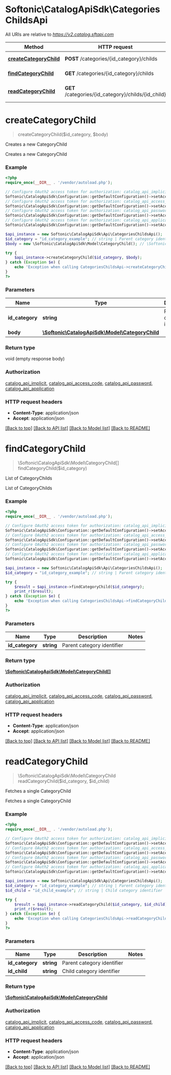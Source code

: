 # Softonic\CatalogApiSdk\CategoriesChildsApi

All URIs are relative to *https://v2.catalog.sftapi.com*

Method | HTTP request | Description
------------- | ------------- | -------------
[**createCategoryChild**](CategoriesChildsApi.md#createCategoryChild) | **POST** /categories/{id_category}/childs | Creates a new CategoryChild
[**findCategoryChild**](CategoriesChildsApi.md#findCategoryChild) | **GET** /categories/{id_category}/childs | List of CategoryChilds
[**readCategoryChild**](CategoriesChildsApi.md#readCategoryChild) | **GET** /categories/{id_category}/childs/{id_child} | Fetches a single CategoryChild


# **createCategoryChild**
> createCategoryChild($id_category, $body)

Creates a new CategoryChild

Creates a new CategoryChild

### Example
```php
<?php
require_once(__DIR__ . '/vendor/autoload.php');

// Configure OAuth2 access token for authorization: catalog_api_implicit
Softonic\CatalogApiSdk\Configuration::getDefaultConfiguration()->setAccessToken('YOUR_ACCESS_TOKEN');
// Configure OAuth2 access token for authorization: catalog_api_access_code
Softonic\CatalogApiSdk\Configuration::getDefaultConfiguration()->setAccessToken('YOUR_ACCESS_TOKEN');
// Configure OAuth2 access token for authorization: catalog_api_password
Softonic\CatalogApiSdk\Configuration::getDefaultConfiguration()->setAccessToken('YOUR_ACCESS_TOKEN');
// Configure OAuth2 access token for authorization: catalog_api_application
Softonic\CatalogApiSdk\Configuration::getDefaultConfiguration()->setAccessToken('YOUR_ACCESS_TOKEN');

$api_instance = new Softonic\CatalogApiSdk\Api\CategoriesChildsApi();
$id_category = "id_category_example"; // string | Parent category identifier
$body = new \Softonic\CatalogApiSdk\Model\CategoryChild(); // \Softonic\CatalogApiSdk\Model\CategoryChild | 

try {
    $api_instance->createCategoryChild($id_category, $body);
} catch (Exception $e) {
    echo 'Exception when calling CategoriesChildsApi->createCategoryChild: ', $e->getMessage(), PHP_EOL;
}
?>
```

### Parameters

Name | Type | Description  | Notes
------------- | ------------- | ------------- | -------------
 **id_category** | **string**| Parent category identifier |
 **body** | [**\Softonic\CatalogApiSdk\Model\CategoryChild**](../Model/\Softonic\CatalogApiSdk\Model\CategoryChild.md)|  | [optional]

### Return type

void (empty response body)

### Authorization

[catalog_api_implicit](../../README.md#catalog_api_implicit), [catalog_api_access_code](../../README.md#catalog_api_access_code), [catalog_api_password](../../README.md#catalog_api_password), [catalog_api_application](../../README.md#catalog_api_application)

### HTTP request headers

 - **Content-Type**: application/json
 - **Accept**: application/json

[[Back to top]](#) [[Back to API list]](../../README.md#documentation-for-api-endpoints) [[Back to Model list]](../../README.md#documentation-for-models) [[Back to README]](../../README.md)

# **findCategoryChild**
> \Softonic\CatalogApiSdk\Model\CategoryChild[] findCategoryChild($id_category)

List of CategoryChilds

List of CategoryChilds

### Example
```php
<?php
require_once(__DIR__ . '/vendor/autoload.php');

// Configure OAuth2 access token for authorization: catalog_api_implicit
Softonic\CatalogApiSdk\Configuration::getDefaultConfiguration()->setAccessToken('YOUR_ACCESS_TOKEN');
// Configure OAuth2 access token for authorization: catalog_api_access_code
Softonic\CatalogApiSdk\Configuration::getDefaultConfiguration()->setAccessToken('YOUR_ACCESS_TOKEN');
// Configure OAuth2 access token for authorization: catalog_api_password
Softonic\CatalogApiSdk\Configuration::getDefaultConfiguration()->setAccessToken('YOUR_ACCESS_TOKEN');
// Configure OAuth2 access token for authorization: catalog_api_application
Softonic\CatalogApiSdk\Configuration::getDefaultConfiguration()->setAccessToken('YOUR_ACCESS_TOKEN');

$api_instance = new Softonic\CatalogApiSdk\Api\CategoriesChildsApi();
$id_category = "id_category_example"; // string | Parent category identifier

try {
    $result = $api_instance->findCategoryChild($id_category);
    print_r($result);
} catch (Exception $e) {
    echo 'Exception when calling CategoriesChildsApi->findCategoryChild: ', $e->getMessage(), PHP_EOL;
}
?>
```

### Parameters

Name | Type | Description  | Notes
------------- | ------------- | ------------- | -------------
 **id_category** | **string**| Parent category identifier |

### Return type

[**\Softonic\CatalogApiSdk\Model\CategoryChild[]**](../Model/CategoryChild.md)

### Authorization

[catalog_api_implicit](../../README.md#catalog_api_implicit), [catalog_api_access_code](../../README.md#catalog_api_access_code), [catalog_api_password](../../README.md#catalog_api_password), [catalog_api_application](../../README.md#catalog_api_application)

### HTTP request headers

 - **Content-Type**: application/json
 - **Accept**: application/json

[[Back to top]](#) [[Back to API list]](../../README.md#documentation-for-api-endpoints) [[Back to Model list]](../../README.md#documentation-for-models) [[Back to README]](../../README.md)

# **readCategoryChild**
> \Softonic\CatalogApiSdk\Model\CategoryChild readCategoryChild($id_category, $id_child)

Fetches a single CategoryChild

Fetches a single CategoryChild

### Example
```php
<?php
require_once(__DIR__ . '/vendor/autoload.php');

// Configure OAuth2 access token for authorization: catalog_api_implicit
Softonic\CatalogApiSdk\Configuration::getDefaultConfiguration()->setAccessToken('YOUR_ACCESS_TOKEN');
// Configure OAuth2 access token for authorization: catalog_api_access_code
Softonic\CatalogApiSdk\Configuration::getDefaultConfiguration()->setAccessToken('YOUR_ACCESS_TOKEN');
// Configure OAuth2 access token for authorization: catalog_api_password
Softonic\CatalogApiSdk\Configuration::getDefaultConfiguration()->setAccessToken('YOUR_ACCESS_TOKEN');
// Configure OAuth2 access token for authorization: catalog_api_application
Softonic\CatalogApiSdk\Configuration::getDefaultConfiguration()->setAccessToken('YOUR_ACCESS_TOKEN');

$api_instance = new Softonic\CatalogApiSdk\Api\CategoriesChildsApi();
$id_category = "id_category_example"; // string | Parent category identifier
$id_child = "id_child_example"; // string | Child category identifier

try {
    $result = $api_instance->readCategoryChild($id_category, $id_child);
    print_r($result);
} catch (Exception $e) {
    echo 'Exception when calling CategoriesChildsApi->readCategoryChild: ', $e->getMessage(), PHP_EOL;
}
?>
```

### Parameters

Name | Type | Description  | Notes
------------- | ------------- | ------------- | -------------
 **id_category** | **string**| Parent category identifier |
 **id_child** | **string**| Child category identifier |

### Return type

[**\Softonic\CatalogApiSdk\Model\CategoryChild**](../Model/CategoryChild.md)

### Authorization

[catalog_api_implicit](../../README.md#catalog_api_implicit), [catalog_api_access_code](../../README.md#catalog_api_access_code), [catalog_api_password](../../README.md#catalog_api_password), [catalog_api_application](../../README.md#catalog_api_application)

### HTTP request headers

 - **Content-Type**: application/json
 - **Accept**: application/json

[[Back to top]](#) [[Back to API list]](../../README.md#documentation-for-api-endpoints) [[Back to Model list]](../../README.md#documentation-for-models) [[Back to README]](../../README.md)


